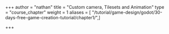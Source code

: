 +++
author = "nathan"
title = "Custom camera, Tilesets and Animation"
type = "course_chapter"
weight = 1
aliases = [ "/tutorial/game-design/godot/30-days-free-game-creation-tutorial/chapter1/",]

+++